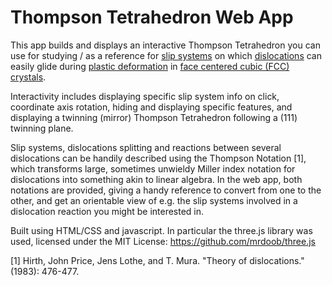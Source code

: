 # Thompson Tetrahedron Web App

This app builds and displays an interactive Thompson Tetrahedron you can use for studying / as a reference for [slip systems](https://en.wikipedia.org/wiki/Slip_(materials_science)#Slip_systems) on which [dislocations](https://en.wikipedia.org/wiki/Dislocation) can easily glide during [plastic deformation](https://en.wikipedia.org/wiki/Plasticity_(physics)) in [face centered cubic (FCC) crystals](https://en.wikipedia.org/wiki/Cubic_crystal_system).

Interactivity includes displaying specific slip system info on click,
coordinate axis rotation, hiding and displaying specific features, and
displaying a twinning (mirror) Thompson Tetrahedron following a (111) twinning plane.

Slip systems, dislocations splitting and reactions between several dislocations can be handily described using the Thompson Notation [1], which transforms large, sometimes unwieldy Miller index notation for dislocations into something akin to linear algebra.
In the web app, both notations are provided, giving a handy reference to convert from one to the other, and get an orientable view of e.g. the slip systems involved in a dislocation reaction you might be interested in.

Built using HTML/CSS and javascript. 
In particular the three.js library was used, licensed under the MIT License: https://github.com/mrdoob/three.js

[1] Hirth, John Price, Jens Lothe, and T. Mura. "Theory of dislocations." (1983): 476-477.
